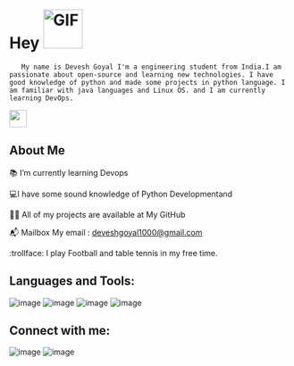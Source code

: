   # Hey        <img alt="GIF" src="https://github.com/TheDudeThatCode/TheDudeThatCode/blob/master/Assets/wave.gif" width="70" />
     
 
 
       My name is Devesh Goyal I'm a engineering student from India.I am passionate about open-source and learning new technologies. I have good knowledge of python and made some projects in python language. I am familiar with java languages and Linux OS. and I am currently learning DevOps. 

                                                      
 <img src="https://github.com/TheDudeThatCode/TheDudeThatCode/blob/master/Assets/Developer.gif" width="31px"> 
 
	
## About Me


:books: I’m currently learning Devops  

 💻I have some sound knowledge of Python Developmentand

:man_technologist: All of my projects are available at My GitHub

:mailbox_with_mail: Mailbox My email : deveshgoyal1000@gmail.com

:trollface: I play Football and table tennis in my free time.


## Languages and Tools:

![image](https://user-images.githubusercontent.com/93080269/175566548-306dcb48-d75d-4ae6-b007-c03d3c180ac8.png)
![image](https://user-images.githubusercontent.com/93080269/175566378-4e471baa-3e1d-46c6-9f43-6d73b425205e.png)
![image](https://user-images.githubusercontent.com/93080269/175567660-26d42a83-7234-444d-960a-f0c59b699707.png)
![image](https://user-images.githubusercontent.com/93080269/175567686-c5da7bf3-ba61-487d-86f2-a536561ffb11.png)

## Connect with me:
![image](https://user-images.githubusercontent.com/93080269/175568881-c09d9090-c08c-4c26-9592-dc3030dd8759.png)
![image](https://user-images.githubusercontent.com/93080269/175569016-b151f6d9-7b40-4948-9526-70436b8a4744.png)








